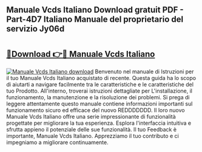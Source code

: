 ## Manuale Vcds Italiano Download gratuit PDF - Part-4D7 Italiano Manuale del proprietario del servizio Jy06d

# <h2><a href="http://dfee0hz.blite.top/?on=Manuale+Vcds+Italiano">🔗Download 👉🔴 Manuale Vcds Italiano</a></h2>

[![Manuale Vcds Italiano download](https://i.imgur.com/lujVjoI.png)](http://dfee0hz.blite.top/?on=Manuale+Vcds+Italiano)
Benvenuto nel manuale di Istruzioni per il tuo Manuale Vcds Italiano acquistato di recente. Questa guida ha lo scopo di aiutarti a navigare facilmente tra le caratteristiche e le caratteristiche del tuo Prodotto. All'interno, troverai istruzioni dettagliate per L'installazione, il funzionamento, la manutenzione e la risoluzione dei problemi. Si prega di leggere attentamente questo manuale contiene informazioni importanti sul funzionamento sicuro ed efficace del nuovo REDDDDDDD. Il loro nuovo Manuale Vcds Italiano offre una serie impressionante di funzionalità progettate per migliorare la tua esperienza. Esplora l'interfaccia intuitiva e sfrutta appieno il potenziale delle sue funzionalità. Il tuo Feedback è importante, Manuale Vcds Italiano. Apprezziamo il tuo contributo e ci impegniamo a migliorare continuamente.
